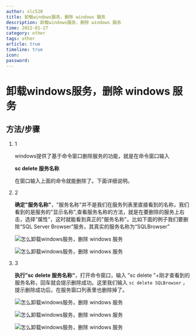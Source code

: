 ```yaml
---
author: xlc520
title: 卸载windows服务，删除 windows 服务
description: 卸载windows服务，删除 windows 服务
time: 2022-01-27
category: other
tags: other
article: true
timeline: true
icon: 
password: 
---
```

# 卸载windows服务，删除 windows 服务

## 方法/步骤

1. 1

   windows提供了基于命令窗口删除服务的功能，就是在命令窗口输入

    **sc delete 服务名称**

   在窗口输入上面的命令就能删除了。下面详细说明。

2. 2

   **确定"服务名称"**，"服务名称"并不是我们在服务列表里直接看到的名称，我们看到的是服务的"显示名称",查看服务名称的方法，就是在要删除的服务上右击，选择"属性"，这时就能看到真正的"服务名称"。比如下面的例子我们要删除“SQL Server Browser”服务，其真实的服务名称为“SQLBrowser”

   ![怎么卸载windows服务，删除 windows 服务](https://cdn.jsdelivr.net/gh/xlc520/MyImage/MdImg/d9a8d2d2bb665159594c639f8fe23ea23b42c7a1.jpg)

   ![怎么卸载windows服务，删除 windows 服务](https://cdn.jsdelivr.net/gh/xlc520/MyImage/MdImg/116b1ae23ea23a424176d3a53733ec3835bbc0a1.jpg)

3. 3

   **执行”sc delete 服务名称“**，打开命令窗口，输入  ”sc delete "+刚才查看到的服务名称，回车就会提示删除成功。这里我们输入  `sc delete SQLBrowser` ，提示删除成功后，在服务窗口列表里也删除掉了。

   ![怎么卸载windows服务，删除 windows 服务](https://cdn.jsdelivr.net/gh/xlc520/MyImage/MdImg/a151a233ec3834bbffe3d1ea8714c27bd3823da6.jpg)

   ![怎么卸载windows服务，删除 windows 服务](https://cdn.jsdelivr.net/gh/xlc520/MyImage/MdImg/0d55dc7bd28286894d4ac40465f97fbd4d7c37a6.jpg)

   ![怎么卸载windows服务，删除 windows 服务](https://cdn.jsdelivr.net/gh/xlc520/MyImage/MdImg/7efc527c34b33c41c0b6a0f4887de137c8762ea6.jpg)

   